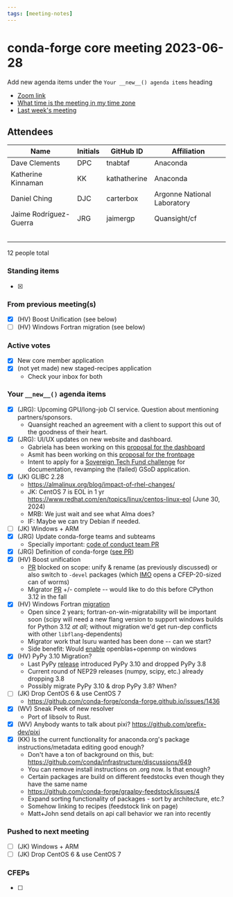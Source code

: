 ```yaml
---
tags: [meeting-notes]
---
```

# conda-forge core meeting 2023-06-28

Add new agenda items under the `Your __new__() agenda items` heading

- [Zoom link](https://zoom.us/j/9138593505?pwd=SWh3dE1IK05LV01Qa0FJZ1ZpMzJLZz09)
- [What time is the meeting in my time zone](https://dateful.com/convert/utc?t=5pm)
- [Last week's meeting](https://hackmd.io/#REPLACE_ME#)

## Attendees

| Name                    | Initials | GitHub ID        | Affiliation                 |
| ----------------------- | -------- | ---------------  | --------------------------- |
| Dave Clements           | DPC      | tnabtaf          | Anaconda                    |
| Katherine Kinnaman      | KK       | kathatherine     | Anaconda                    |
| Daniel Ching            | DJC      | carterbox        | Argonne National Laboratory |
| Jaime Rodríguez-Guerra  | JRG      | jaimergp         | Quansight/cf                |
|                         |          |                  |                             |
|                         |          |                  |                             |
|                         |          |                  |                             |
|                         |          |                  |                             |
|                         |          |                  |                             |

12 people total

### Standing items

- [x]

### From previous meeting(s)

- [x] (HV) Boost Unification (see below)
- [ ] (HV) Windows Fortran migration (see below)

### Active votes

- [x] New core member application
- [x] (not yet made) new staged-recipes application
  - Check your inbox for both 

### Your `__new__()` agenda items

- [x] (JRG): Upcoming GPU/long-job CI service. Question about mentioning partners/sponsors.
  - Quansight reached an agreement with a client to support this out of the goodness of their heart.
- [x] (JRG): UI/UX updates on new website and dashboard.
  - Gabriela has been working on this [proposal for the dashboard](https://www.figma.com/proto/rdSQ2UFHNgLeq80LMxkV48/Website?page-id=0%3A1&type=design&node-id=87-339&viewport=-234%2C174%2C0.17&scaling=contain&starting-point-node-id=46%3A431)
  - Asmit has been working on this [proposal for the frontpage](https://www.figma.com/file/c7CHCElI13imGMWzTct1ss/Conda-forge-website-redesign?type=design&node-id=10%3A831&t=xXGM2QwHbeOFa8lM-1)
  - Intent to apply for a [Sovereign Tech Fund challenge](https://sovereigntechfund.de/en/challenges/) for documentation, revamping the (failed) GSoD application.
- [x] (JK) GLIBC 2.28
  - https://almalinux.org/blog/impact-of-rhel-changes/
  - JK: CentOS 7 is EOL in 1 yr https://www.redhat.com/en/topics/linux/centos-linux-eol (June 30, 2024)
  - MRB: We just wait and see what Alma does?
  - IF: Maybe we can try Debian if needed.
- [ ] (JK) Windows + ARM
- [x] (JRG) Update conda-forge teams and subteams
  - Specially important: [code of conduct team PR](https://github.com/conda-forge/conda-forge.github.io/pull/1745)
- [X] (JRG) Definition of conda-forge ([see PR](https://github.com/conda-forge/conda-forge.github.io/pull/1671))
- [x] (HV) Boost unification
   - [PR](https://github.com/conda-forge/boost-feedstock/pull/164) blocked on scope: unify & rename (as previously discussed) or also switch to `-devel` packages (which [IMO](https://github.com/conda-forge/boost-feedstock/pull/164#issuecomment-1596280094) opens a CFEP-20-sized can of worms)
   - Migrator [PR](https://github.com/regro/cf-scripts/pull/1668) +/- complete -- would like to do this before CPython 3.12 in the fall
- [x] (HV) Windows Fortran [migration](https://github.com/conda-forge/conda-forge-pinning-feedstock/pull/1359)
  - Open since 2 years; fortran-on-win-migratability will be important soon (scipy will need a new flang version to support windows builds for Python 3.12 _at all_; without migration we'd get run-dep conflicts with other `libflang`-dependents)
  - Migrator work that Isuru wanted has been done -- can we start?
  - Side benefit: Would [enable](https://github.com/conda-forge/openblas-feedstock/pull/115) openblas+openmp on windows
- [X] (HV) PyPy 3.10 Migration?
  - Last PyPy [release](https://github.com/conda-forge/pypy3.6-feedstock/issues/104) introduced PyPy 3.10 and dropped PyPy 3.8 
  - Current round of NEP29 releases (numpy, scipy, etc.) already dropping 3.8
  - Possibly migrate PyPy 3.10 & drop PyPy 3.8? When?
- [ ] (JK) Drop CentOS 6 & use CentOS 7
    - https://github.com/conda-forge/conda-forge.github.io/issues/1436
- [x] (WV) Sneak Peek of new resolver
    - Port of libsolv to Rust.
- [x] (WV) Anybody wants to talk about pixi? https://github.com/prefix-dev/pixi
- [x] (KK) Is the current functionality for anaconda.org's package instructions/metadata editing good enough?
    - Don't have a ton of background on this, but: https://github.com/conda/infrastructure/discussions/649
    - You can remove install instructions on .org now. Is that enough?
    - Certain packages are build on different feedstocks even though they have the same name
    - https://github.com/conda-forge/graalpy-feedstock/issues/4
    - Expand sorting functionality of packages - sort by architecture, etc.?
    - Somehow linking to recipes (feedstock link on page)
    - Matt+John send details on api call behavior we ran into recently

### Pushed to next meeting

- [ ] (JK) Windows + ARM
- [ ] (JK) Drop CentOS 6 & use CentOS 7

### CFEPs

- [ ]
